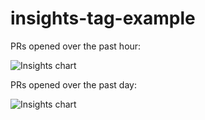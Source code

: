 # insights-tag-example

PRs opened over the past hour:

![Insights chart](https://insights-tag.herokuapp.com/prActivity.png?chartType=line&repo=levindixon/insights-tag-example&groupBy=minute&period=60)


PRs opened over the past day:

![Insights chart](https://insights-tag.herokuapp.com/prActivity.png?repo=levindixon/insights-tag-example&groupBy=day&period=1)

